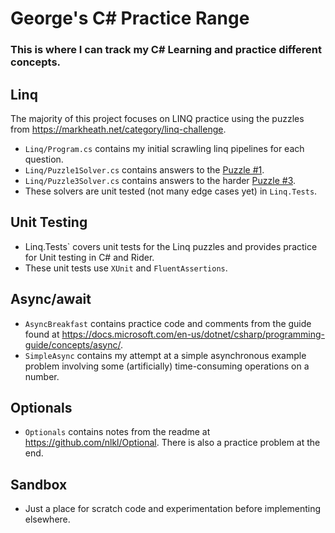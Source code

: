 # George's C# Practice Range
### This is where I can track my C# Learning and practice different concepts.

## Linq
The majority of this project focuses on LINQ practice using the puzzles from https://markheath.net/category/linq-challenge.
* `Linq/Program.cs` contains my initial scrawling linq pipelines for each question.
* `Linq/Puzzle1Solver.cs` contains answers to the [Puzzle #1](https://markheath.net/post/lunchtime-linq-challenge).
* `Linq/Puzzle3Solver.cs` contains answers to the harder [Puzzle #3](https://markheath.net/post/linq-challenge-3).
* These solvers are unit tested (not many edge cases yet) in `Linq.Tests`.

## Unit Testing
* Linq.Tests` covers unit tests for the Linq puzzles and provides practice for Unit testing in C# and Rider.
* These unit tests use `XUnit` and `FluentAssertions`.


## Async/await
* `AsyncBreakfast` contains practice code and comments from the guide found at https://docs.microsoft.com/en-us/dotnet/csharp/programming-guide/concepts/async/.
* `SimpleAsync` contains my attempt at a simple asynchronous example problem involving some (artificially) time-consuming operations on a number.

## Optionals
* `Optionals` contains notes from the readme at https://github.com/nlkl/Optional. There is also a practice problem at the end.

## Sandbox
* Just a place for scratch code and experimentation before implementing elsewhere.